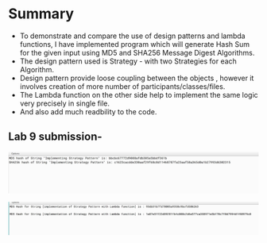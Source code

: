 
# Summary

- To demonstrate and compare the use of design patterns and lambda functions, I have implemented program which will generate Hash Sum 
  for the given input using MD5 and SHA256 Message Digest Algorithms.
- The design pattern used is Strategy - with two Strategies for each Algorithm.
- Design pattern provide loose coupling between the objects , however it involves creation of more number of participants/classes/files.
- The Lambda function  on the other side help to implement the same logic very precisely in single file. 
- And also add much readbility to the code.

## Lab 9 submission-


![Design Pattern Output](https://github.com/Karthika-Arumugam/cmpe202/blob/master/lab9/output/Pattern_Impl_Output.JPG)



![Lambda Function Output](https://github.com/Karthika-Arumugam/cmpe202/blob/master/lab9/output/Lambda_Impl_Output.JPG)
